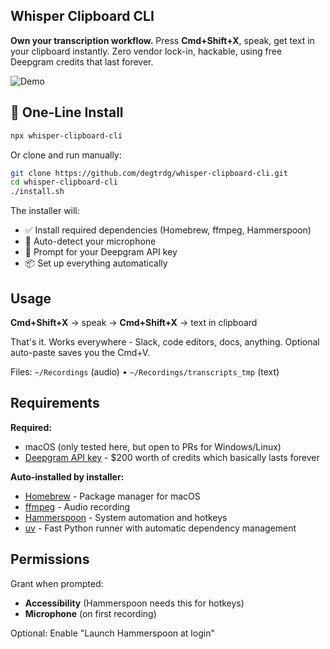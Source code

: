 ## Whisper Clipboard CLI

**Own your transcription workflow.** Press **Cmd+Shift+X**, speak, get text in your clipboard instantly. Zero vendor lock-in, hackable, using free Deepgram credits that last forever.

![Demo](demo.gif)

## 🚀 One-Line Install

```bash
npx whisper-clipboard-cli
```

Or clone and run manually:
```bash
git clone https://github.com/degtrdg/whisper-clipboard-cli.git
cd whisper-clipboard-cli
./install.sh
```

The installer will:
- ✅ Install required dependencies (Homebrew, ffmpeg, Hammerspoon)
- 🎤 Auto-detect your microphone
- 🔑 Prompt for your Deepgram API key
- 📦 Set up everything automatically

## Usage

**Cmd+Shift+X** → speak → **Cmd+Shift+X** → text in clipboard

That's it. Works everywhere - Slack, code editors, docs, anything. Optional auto-paste saves you the Cmd+V.

Files: `~/Recordings` (audio) • `~/Recordings/transcripts_tmp` (text)

## Requirements

**Required:**
- macOS (only tested here, but open to PRs for Windows/Linux)
- [Deepgram API key](https://deepgram.com) - $200 worth of credits which basically lasts forever

**Auto-installed by installer:**
- [Homebrew](https://brew.sh) - Package manager for macOS
- [ffmpeg](https://ffmpeg.org) - Audio recording
- [Hammerspoon](https://hammerspoon.org) - System automation and hotkeys
- [uv](https://docs.astral.sh/uv/) - Fast Python runner with automatic dependency management

## Permissions

Grant when prompted:
- **Accessibility** (Hammerspoon needs this for hotkeys)
- **Microphone** (on first recording)

Optional: Enable "Launch Hammerspoon at login"
